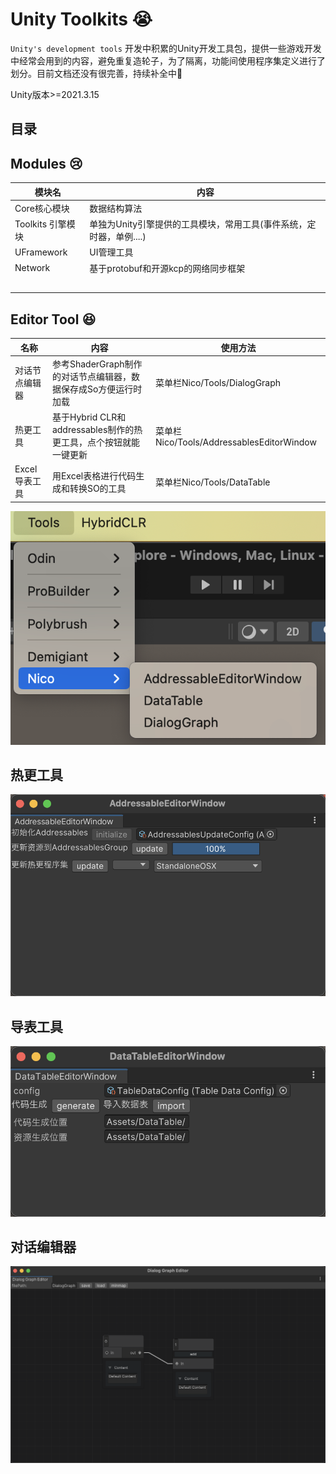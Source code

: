 # Unity Toolkits :sob:

`Unity's development tools` 开发中积累的Unity开发工具包，提供一些游戏开发中经常会用到的内容，避免重复造轮子，为了隔离，功能间使用程序集定义进行了划分。目前文档还没有很完善，持续补全中:briefcase:

Unity版本>=2021.3.15

## 目录





## Modules :cry:

| 模块名            | 内容                                                         |
| ----------------- | ------------------------------------------------------------ |
| Core核心模块      | 数据结构算法                                                 |
| Toolkits 引擎模块 | 单独为Unity引擎提供的工具模块，常用工具(事件系统，定时器，单例....) |
| UFramework        | UI管理工具                                                   |
| Network           | 基于protobuf和开源kcp的网络同步框架                          |
|                   |                                                              |
|                   |                                                              |
|                   |                                                              |
|                   |                                                              |
|                   |                                                              |

## Editor Tool :laughing:

| 名称           | 内容                                                         | 使用方法                                  |
| -------------- | ------------------------------------------------------------ | ----------------------------------------- |
| 对话节点编辑器 | 参考ShaderGraph制作的对话节点编辑器，数据保存成So方便运行时加载 | 菜单栏Nico/Tools/DialogGraph              |
| 热更工具       | 基于Hybrid CLR和addressables制作的热更工具，点个按钮就能一键更新 | 菜单栏Nico/Tools/AddressablesEditorWindow |
| Excel导表工具  | 用Excel表格进行代码生成和转换SO的工具                        | 菜单栏Nico/Tools/DataTable                |

![工具集合](./Images/工具集合.png)

## 热更工具

![热更工具](./Images/热更工具.png)

## 导表工具

![导表工具](./Images/导表工具.png)

## 对话编辑器

![对话节点编辑器](./Images/对话节点编辑器.png)
